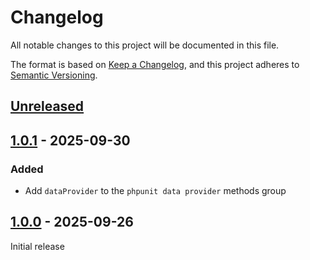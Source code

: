 # Changelog

All notable changes to this project will be documented in this file.

The format is based on [Keep a Changelog](https://keepachangelog.com/en/1.1.0/),
and this project adheres to [Semantic Versioning](https://semver.org/spec/v2.0.0.html).

## [Unreleased]

## [1.0.1] - 2025-09-30

### Added

- Add `dataProvider` to the `phpunit data provider` methods group

## [1.0.0] - 2025-09-26

Initial release

[Unreleased]: https://github.com/umanit/php-coding-standard/compare/1.0.1...HEAD

[1.0.1]: https://github.com/umanit/php-coding-standard/compare/1.0.0...1.0.1

[1.0.0]: https://github.com/umanit/coding-standar/releases/tag/1.0.0
